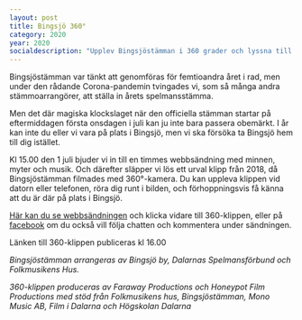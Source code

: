 ```yaml
---
layout: post
title: Bingsjö 360°
category: 2020
year: 2020
socialdescription: "Upplev Bingsjöstämman i 360 grader och lyssna till minnen, myter & musik"
---
```


Bingsjöstämman var tänkt att genomföras för femtioandra året i rad, men under den rådande Corona-pandemin tvingades vi, som så många andra stämmoarrangörer, att ställa in årets spelmansstämma.

Men det där magiska klockslaget när den officiella stämman startar på eftermiddagen första onsdagen i juli kan ju inte bara passera obemärkt. I år kan inte du eller vi vara på plats i Bingsjö, men vi ska försöka ta Bingsjö hem till dig istället.

Kl 15.00 den 1 juli bjuder vi in till en timmes webbsändning med minnen, myter och musik. Och därefter släpper vi lös ett urval klipp från 2018, då Bingsjöstämman filmades med 360°-kamera. Du kan uppleva klippen vid datorn eller telefonen, röra dig runt i bilden, och förhoppningsvis få känna att du är där på plats i Bingsjö.

[Här kan du se webbsändningen](/bingsjo360) och klicka vidare till 360-klippen, eller på [facebook](https://facebook.com/bingsjostamman/live) om du också vill följa chatten och kommentera under sändningen.

Länken till 360-klippen publiceras kl 16.00


_Bingsjöstämman arrangeras av Bingsjö by, Dalarnas Spelmansförbund och Folkmusikens Hus._

_360-klippen produceras av Faraway Productions och Honeypot Film Productions med stöd från Folkmusikens hus, Bingsjöstämman, Mono Music AB, Film i Dalarna och Högskolan Dalarna_

